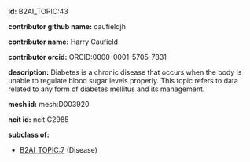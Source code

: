 **id:** B2AI_TOPIC:43

**contributor github name:** caufieldjh

**contributor name:** Harry Caufield

**contributor orcid:** ORCID:0000-0001-5705-7831

**description:** Diabetes is a chronic disease that occurs when the body is unable to regulate blood sugar levels properly. This topic refers to data related to any form of diabetes mellitus and its management.

**mesh id:** mesh:D003920

**ncit id:** ncit:C2985

**subclass of:**

- [B2AI_TOPIC:7](../topics/Disease.markdown) (Disease)
